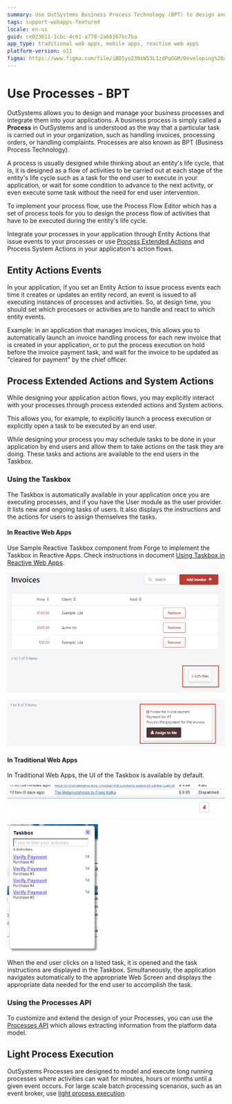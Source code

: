```yaml
---
summary: Use OutSystems Business Process Technology (BPT) to design and manage your business processes and integrate them into your applications.
tags: support-webapps-featured
locale: en-us
guid: ce023611-1cbc-4c61-a778-2a66167bc7ba
app_type: traditional web apps, mobile apps, reactive web apps
platform-version: o11
figma: https://www.figma.com/file/iBD5yo23NiW53L1zdPqGGM/Developing%20an%20Application?node-id=266:24
---
```


# Use Processes - BPT

OutSystems allows you to design and manage your business processes and integrate them into your applications. A business process is simply called a **Process** in OutSystems and is understood as the way that a particular task is carried out in your organization, such as handling invoices, processing orders, or handling complaints. Processes are also known as BPT (Business Process Technology).

A process is usually designed while thinking about an entity's life cycle, that is, it is designed as a flow of activities to be carried out at each stage of the entity's life cycle such as a task for the end user to execute in your application, or wait for some condition to advance to the next activity, or even execute some task without the need for end user intervention.

To implement your process flow, use the Process Flow Editor which has a set of process tools for you to design the process flow of activities that have to be executed during the entity's life cycle.

Integrate your processes in your application through Entity Actions that issue events to your processes or use [Process Extended Actions](actions-extended/intro.md) and Process System Actions in your application's action flows.


## Entity Actions Events

In your application, if you set an Entity Action to issue process events each time it creates or updates an entity record, an event is issued to all executing instances of processes and activities. So, at design time, you should set which processes or activities are to handle and react to which entity events.

Example: in an application that manages invoices, this allows you to automatically launch an invoice handling process for each new invoice that is created in your application, or to put the process execution on hold before the invoice payment task, and wait for the invoice to be updated as "cleared for payment" by the chief officer.


## Process Extended Actions and System Actions

While designing your application action flows, you may explicitly interact with your processes through process extended actions and System actions.

This allows you, for example, to explicitly launch a process execution or explicitly open a task to be executed by an end user.

While designing your process you may schedule tasks to be done in your application by end users and allow them to take actions on the task they are doing. These tasks and actions are available to the end users in the Taskbox.

### Using the Taskbox

The Taskbox is automatically available in your application once you are executing processes, and if you have the User module as the user provider. It lists new and ongoing tasks of users. It also displays the instructions and the actions for users to assign themselves the tasks.

#### In Reactive Web Apps

Use Sample Reactive Taskbox component from Forge to implement the Taskbox in Reactive Apps. Check instructions in document [Using Taskbox in Reactive Web Apps](https://success.outsystems.com/Documentation/How-to_Guides/Processes/Using_Taskbox_in_Reactive_Web_Apps).

![Screenshot of a browser displaying the process task list in a Reactive Web App](images/browser-process-task-list.png "Browser Process Task List")

![Screenshot of a browser showing an opened process task with details in a Reactive Web App](images/browser-process-task-opened.png "Browser Process Task Opened")


#### In Traditional Web Apps

In Traditional Web Apps, the UI of the Taskbox is available by default.

![Image highlighting the Taskbox feature in the UI of a Traditional Web App](images/process-taskbox-highlighted.png "Process Taskbox Highlighted in Traditional Web App")

![Image showing an opened Taskbox with task instructions in a Traditional Web App](images/process-taskbox-opened.png "Process Taskbox Opened in Traditional Web App")

When the end user clicks on a listed task, it is opened and the task instructions are displayed in the Taskbox. Simultaneously, the application navigates automatically to the appropriate Web Screen and displays the appropriate data needed for the end user to accomplish the task.

### Using the Processes API

To customize and extend the design of your Processes, you can use the [Processes API](<../../ref/apis/processes-api.md>) which allows extracting information from the platform data model.


## Light Process Execution

OutSystems Processes are designed to model and execute long running processes where activities can wait for minutes, hours or months until a given event occurs. For large scale batch processing scenarios, such as an event broker, use [light process execution](light-process.md).
